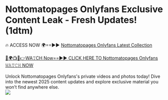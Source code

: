 # Nottomatopages Onlyfans Exclusive Content Leak - Fresh Updates! (1dtm)

🔥 ACCESS NOW 🌍==►► <a href="https://tinyurl.com/kvy9nzfs" rel="nofollow">Nottomatopages Onlyfans Latest Collection</a>
<br><br>
[🔴🌍📺📱👉WA𝚃CH Now==►► CLICK HERE TO Nottomatopages Onlyfans 𝚆𝙰𝚃𝙲𝙷 NOW](https://tinyurl.com/kvy9nzfs)
<br><br>
Unlock Nottomatopages Onlyfans's private videos and photos today! Dive into the newest 2025 content updates and explore exclusive material you won’t find anywhere else.
<br>
<a href="https://tinyurl.com/kvy9nzfs" rel="nofollow" data-target="animated-image.originalLink"><img src="https://camo.githubusercontent.com/8a4f000d20f83aca3bf7ec5f350d767afa0574a8a352519fd8cfa583a6f93a33/68747470733a2f2f692e696d6775722e636f6d2f644a486b345a712e676966" data-canonical-src="https://i.imgur.com/dJHk4Zq.gif" style="max-width: 100%; display: inline-block;" data-target="animated-image.originalImage"></a>
<br>
